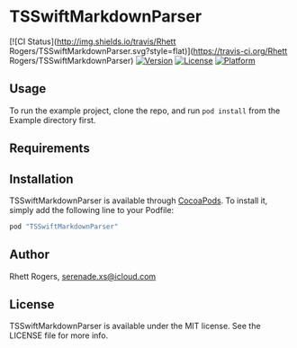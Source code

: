 # TSSwiftMarkdownParser

[![CI Status](http://img.shields.io/travis/Rhett Rogers/TSSwiftMarkdownParser.svg?style=flat)](https://travis-ci.org/Rhett Rogers/TSSwiftMarkdownParser)
[![Version](https://img.shields.io/cocoapods/v/TSSwiftMarkdownParser.svg?style=flat)](http://cocoapods.org/pods/TSSwiftMarkdownParser)
[![License](https://img.shields.io/cocoapods/l/TSSwiftMarkdownParser.svg?style=flat)](http://cocoapods.org/pods/TSSwiftMarkdownParser)
[![Platform](https://img.shields.io/cocoapods/p/TSSwiftMarkdownParser.svg?style=flat)](http://cocoapods.org/pods/TSSwiftMarkdownParser)

## Usage

To run the example project, clone the repo, and run `pod install` from the Example directory first.

## Requirements

## Installation

TSSwiftMarkdownParser is available through [CocoaPods](http://cocoapods.org). To install
it, simply add the following line to your Podfile:

```ruby
pod "TSSwiftMarkdownParser"
```

## Author

Rhett Rogers, serenade.xs@icloud.com

## License

TSSwiftMarkdownParser is available under the MIT license. See the LICENSE file for more info.
